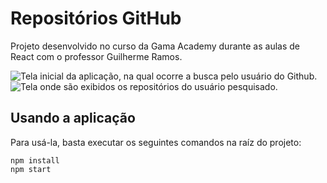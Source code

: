 # Repositórios GitHub
Projeto desenvolvido no curso da Gama Academy durante as aulas de React com o professor Guilherme Ramos.

![Tela inicial da aplicação, na qual ocorre a busca pelo usuário do Github.](https://imgur.com/V9WQqtO.png)
![Tela onde são exibidos os repositórios do usuário pesquisado.](https://imgur.com/k0cJKWl.png)

## Usando a aplicação
Para usá-la, basta executar os seguintes comandos na raíz do projeto:
```
npm install
npm start
```
